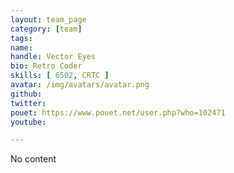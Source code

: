 ```yaml
---
layout: team_page
category: [team]
tags: 
name: 
handle: Vector Eyes
bio: Retro Coder
skills: [ 6502, CRTC ]
avatar: /img/avatars/avatar.png
github: 
twitter: 
pouet: https://www.pouet.net/user.php?who=102471
youtube: 

---
```


No content